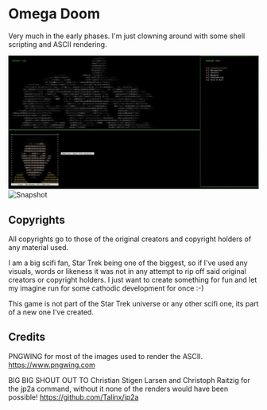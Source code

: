 # Omega Doom

Very much in the early phases. I'm just clowning around with some shell scripting and ASCII rendering.

![Snapshot](https://github.com/kytschi/omega-doom/blob/master/screenshot.jpg)
![Snapshot](https://github.com/kytschi/omega-doom/blob/master/omega-preview1.gif)

## Copyrights
All copyrights go to those of the original creators and copyright holders of any material used.

I am a big scifi fan, Star Trek being one of the biggest, so if I've used any visuals, words or likeness it was not in any attempt to rip off said original creators or copyright holders. I just want to create something for fun and let my imagine run for some cathodic development for once :-)

This game is not part of the Star Trek universe or any other scifi one, its part of a new one I've created.

## Credits
PNGWING for most of the images used to render the ASCII.
https://www.pngwing.com

BIG BIG SHOUT OUT TO Christian Stigen Larsen and Christoph Raitzig for the jp2a command, without it none of the renders would have been possible!
https://github.com/Talinx/jp2a